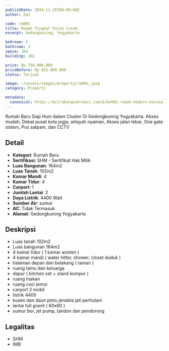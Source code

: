 ```yaml
---
publishDate: 2024-11-26T00:00:00Z
author: Zan

code: rm001
title: Rumah Tingkat Putih Cream
excerpt: Gedongkuning, Yogyakarta

bedroom: 3
bathroom: 2
space: 164
building: 102

price: Rp 750.000.000
priceBefore: Rp 825.000.000
status: Terjual

image: ~/assets/images/property/rm001.jpeg
category: Properti

metadata:
  canonical: https://mitrabangunkreasi.com/b/bn001-rumah-modern-minimalis
---
```


Rumah Baru Siap Huni dalam Cluster Di Gedongkuning Yogyakarta. Akses mudah, Dekat pusat kota jogja, wilayah nyaman, Akses jalan lebar, One gate sistem, Pos satpam, dan CCTV

<!-- ![Gambar Rumah Tampak Depan](~/assets/images/products/b/bn001.jpeg) -->

## Detail

- **Kategori**: Rumah Baru
- **Sertifikasi**: SHM - Sertifikat Hak Milik
- **Luas Bangunan**: 164m2
- **Luas Tanah**: 102m2
- **Kamar Mandi**: 4
- **Kamar Tidur**: 4
- **Carport**: 1
- **Jumlah Lantai**: 2
- **Daya Listrik**: 4400 Watt
- **Sumber Air**: sumur
- **AC**: Tidak Termasuk
- **Alamat**: Gedongkuning Yogyakarta

## Deskripsi

- Luas tanah 102m2
- Luas bangunan 164m2
- 4 kamar tidur ( 1 kamar asisten )
- 4 kamar mandi ( water hitter, shower, closet duduk )
- halaman depan dan belakang ( taman )
- ruang tamu dan keluarga
- dapur ( kitchen set + stand kompor )
- ruang makan
- ruang cuci jemur
- carport 2 mobil
- listrik 4400
- kusen dan daun pintu jendela jati perhutani
- lantai full granit ( 60x60 )
- sumur bor, jet pump, tandon dan pendorong

## Legalitas
- SHM
- IMB
